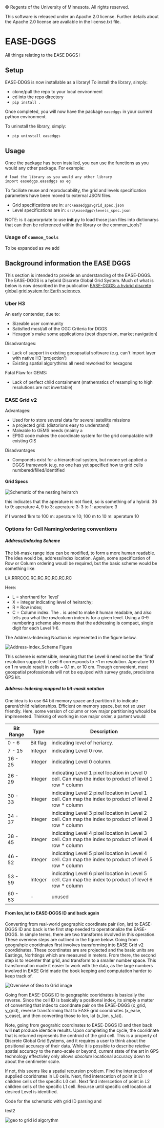 © Regents of the University of Minnesota. All rights reserved.

This software is released under an Apache 2.0 license. Further details about the Apache 2.0 license are available in the license.txt file.

# EASE-DGGS
All things relating to the EASE DGGS i

## Setup
EASE-DDGS is now installable as a library! To install the library, simply:
   + clone/pull the repo to your local environment
   + cd into the repo directory
   + `pip install .`

Once completed, you will now have the package `easedggs` in your current python environment. 

To uninstall the library, simply:
   + `pip uninstall easedggs`

## Usage
Once the package has been installed, you can use the functions as you would any other package. For example:

```
# load the library as you would any other library
import easedggs.easedggs as eg
```

To faciliate reuse and reproducability, the grid and levels specification parameters have been moved to external JSON files.
   + Grid specifications are in: `src\easedggs\grid_spec.json`
   + Level specifications are in: `src\easedggs\levels_spec.json`

NOTE: is it approrpriate to use __init__.py to load those json files into dictionarys that can then be referenced within the library or the common_tools?

### Usage of `common_tools`
To be expanded as we add

## Background information the EASE DGGS
This section is intended to provide an understanding of the EASE-DGGS. The EASE-DGGS is a hybrid Discrete Global Grid System. Much of what is below is now described in the publication [EASE-DGGS: a hybrid discrete global grid system for Earth sciences](https://dx.doi.org/10.1080/20964471.2021.2017539).

### Uber H3
An early contender, due to:
 + Sizeable user community
 + Satisfied most/all of the OGC Criteria for DGGS
 + Hexagon's make some applications (pest dispersion, market navigation)

Disadvantages:
 + Lack of support in existing geospsatial software (e.g. can't import layer with native H3 'projection')
 + Existing spatial algorythims all need reworked for hexagons

Fatal Flaw for GEMS:
 + Lack of perfect child containment (mathematics of resampling to high resolutions are not invertable)

### EASE Grid v2
Advantages:
 + Used for to store several data for several satellite missions
 + a projected grid: (distorions easy to understand)
 + Maleable to GEMS needs (mainly a
 + EPSG code makes the coordinate system for the grid compatable with existing GIS

Disadvantages
 + Componets exist for a hierarchical system, but noone yet applied a DGGS framework (e.g. no one has yet specified how to grid cells numbered/filled/identified


 #### Grid Specs
![Schematic of the nesting heirarch](https://nsidc.org/sites/nsidc.org/files/images/ease-grid%202_0%20perfect%20nesting.png)

this indicates that the aperature is not fixed, so is something of a hybrid. 36 to 9: aperature 4, 9 to 3: aperature 3: 3 to 1: aperature 3

if I wanted 1km to 100 m: aperature 10; 100 m to 10 m: aperature 10

 ### Options for Cell Naming/ordering conventions

##### Address/Indexing Scheme
The bit-mask range idea can be modified, to form a more human readable. The idea would be, address/index location. Again, some specification of Row or Column ordering woudl be required, but the basic scheme would be something like:

LX.RRRCCC.RC.RC.RC.RC.RC.RC

Here:
 + L = shorthard for 'level'
 + X = integer indicating level of heirarchy;
 + R = Row index;
 + C = Column index.
The `.` is used to make it human readable, and also tells you what the row/column index is for a given level. Using a 0-9 numbering scheme also means that the addressing is compact, single digit for each Level 1-6.

The Address-Indexing Noation is represented in the figure below.

![Address-Index_Scheme Figure](./docs/images/Address-Index_Scheme.png)

This scheme is extensible, meaning that the Level 6 need not be the 'final' resolution suppoted. Level 6 corresponds to ~1 m resolution. Aperature 10 on 1 m would result in cells ~ 0.1 m, or 10 cm. Though convenient, most geospatial professionals will not be equiped with survey grade, precisions GPS kit.

 ##### Address-Indexing mapped to bit-mask notation
 One idea is to use 64 bit memory space and partition it to indicate parent/child relationships. Efficient on memory space, but not so user friendly. Here, some version of column or row major partitioning whould be implmeneted. Thinknig of working in row major order, a partent would


| Bit Range | Type  | Description |
| --- | --- | --- |
| 0 - 6 | Bit flag  |  indicating level of heriarcy.  |
| 7 - 15 | Integer |  indicating Level 0 row.  |
| 16 - 25 | Integer |  indicating Level 0 column.  |
| 26 - 29 | Integer |  indicating Level 1 pixel location in Level 0 cell. Can map the index to product of level 1 row * column   |
| 30 - 33 | Integer |  indicating Level 2 pixel location in Level 1 cell.  Can map the index to product of level 2 row * column |
| 34 - 37 | Integer |  indicating Level 3 pixel location in Level 2 cell. Can map the index to product of level 3 row * column  |
| 38 - 45 | Integer |  indicating Level 4 pixel location in Level 3 cell. Can map the index to product of level 4 row * column  |
| 46 - 52 | Integer |  indicating Level 5 pixel location in Level 4 cell. Can map the index to product of level 5 row * column  |
| 53 - 59 | Integer |  indicating Level 6 pixel location in Level 5 cell.  Can map the index to product of level 6 row * column |
| 60 - 63 | -  | unused |


#### From lon,lat to EASE-DGGS ID and back again

Converting from real-world geographic coordinate pair (lon, lat) to EASE-DGGS ID and back is the first step needed to operationalize the EASE-DGGS. In simple terms, there are two transforms involved in this operation. These overview steps are outlined in the figure below. Going from geograhpic cooridnates first involves transforming into EASE Grid v2 coordidnates. These coordinates are are projected and the basic units are Eastings, Norhtings which are measured in meters. From there, the second step is to recenter that grid, and transform to a smaller number space. This transformation made it easier to work with the data, as the large numbers involved in EASE Grid made the book keeping and computation harder to keep track of.

![Overview of Geo to Grid image](./docs/images/geo_to_grid_id_functions.png)

Going from EASE-DGGS ID to geographic cooridnates is basically the reverse. Since the cell ID is basically a positional index, its simply a matter of converting that index to cooridnate pair on the EASE-DGGS (x_grid, y_grid), reverse transforming that to EASE grid cooridnates (x_ease, y_ease), and then converting those to lon, lat (x_lon, y_lat).

Note, going from geograhic coordinates to EASE-DGGS ID and then back will **not** produce identicle results. Upon completing the cycle, the cooridnate that is returned represents the centroid of the grid cell. This is a property of Discrete Global Grid Systems, and it requires a user to think about the positional accuracy of their data. While it is possible to describe _relative_ spatial accuracy to the nano-scale or beyond, current state of the art in GPS technology effectivley only allows _absolute_ locational accuracy down to about the centimeter scale.


If not, this seems like a spatial recursion problem. Find the intersection of supplied cooridnates in L0 cells. Next, find interscetion of point in L1 children cells of the specific L0 cell. Next find interscetion of point in L2 children cells of the specific L1 cell. Recurse until specific cell location at desired Level is identified.

Code for the schematic with grid ID parsing and

test2

![geo to grid id algorythm](./docs/images/GridID_to_geo_algorythm.png)
